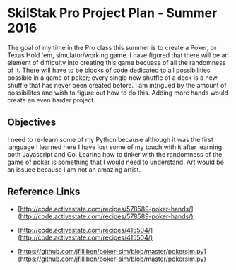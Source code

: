 # SkilStak Pro Project Plan - Summer 2016



The goal of my time in the Pro class this summer is to create a Poker, or Texas Hold 'em, simulator/working game. I have figured that there will be an element of difficulty into creating this game becuase of all the randomness of it. There will have to be blocks of code dedicated to all possibilities possible in a game of poker; every single new shuffle of a deck is a new shuffle that has never been created before. I am intrigued by the amount of possibilites and wish to figure out how to do this. Adding more hands would create an even harder project.

## Objectives

I need to re-learn some of my Python because although it was the first language I learned here I have lost some of my touch with it after learning both Javascript and Go. Learing how to tinker with the randomness of the game of poker is something that I would need to understand. Art would be an issuee because I am not an amazing artist.



[schedule]: schedule.md

## Reference Links
* [http://code.activestate.com/recipes/578589-poker-hands/](http://code.activestate.com/recipes/578589-poker-hands/)

* [http://code.activestate.com/recipes/415504/](http://code.activestate.com/recipes/415504/)

* [https://github.com/jfilliben/poker-sim/blob/master/pokersim.py](https://github.com/jfilliben/poker-sim/blob/master/pokersim.py)

